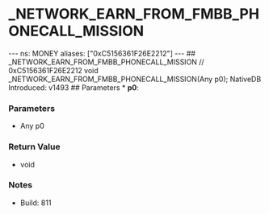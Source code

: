 # _NETWORK_EARN_FROM_FMBB_PHONECALL_MISSION

--- ns: MONEY aliases: ["0xC5156361F26E2212"] --- ## _NETWORK_EARN_FROM_FMBB_PHONECALL_MISSION  // 0xC5156361F26E2212 void _NETWORK_EARN_FROM_FMBB_PHONECALL_MISSION(Any p0);  NativeDB Introduced: v1493  ## Parameters * **p0**:

### Parameters
* Any p0

### Return Value
* void

### Notes
* Build: 811

